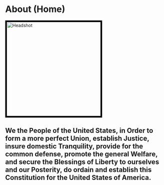 <html>
<head>
  <meta name="viewport" content="width=device-width, initial-scale=1">
<head>
<body>
  <h1>About (Home)</h1>
  <div class="row">
      <div class="col-md-6">
      <img src="https://i.postimg.cc/wBrSkcrx/40212635-710494179302774-6326379903797166080-o.jpg" 
      width="300" height="300" alt="Headshot" style="border:5px solid black"><div>
      <div class="col-md-6"><h2>We the People of the United States, in Order to form a more perfect Union, establish Justice, insure domestic Tranquility, 
      provide for the common defense, promote the general Welfare, and secure the Blessings of Liberty to ourselves and our Posterity, 
      do ordain and establish this Constitution for the United States of America.<h2><div>
  <div>
  

<body>
<html>
